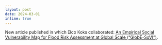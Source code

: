 ```yaml
---
layout: post
date: 2024-03-01
inline: true
---
```


New article published in which Elco Koks collaborated: [An Empirical Social Vulnerability Map for Flood Risk Assessment at Global Scale (“GlobE-SoVI”)](https://agupubs.onlinelibrary.wiley.com/doi/full/10.1029/2023EF003895).